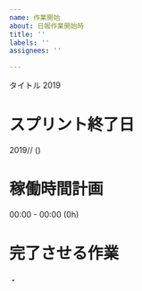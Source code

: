 ```yaml
---
name: 作業開始
about: 日報作業開始時
title: ''
labels: ''
assignees: ''

---
```


タイトル 2019

# スプリント終了日
2019// ()

# 稼働時間計画
00:00 - 00:00 (0h)

# 完了させる作業
・
